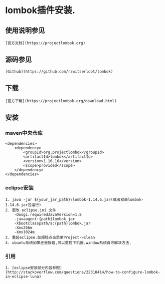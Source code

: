 # lombok插件安装.
## 使用说明参见
	[官方文档](https://projectlombok.org)
## 源码参见
	[Github](https://github.com/rzwitserloot/lombok)
## 下载
	[官方下载](https://projectlombok.org/download.html)
## 安装
### maven中央仓库
	<dependencies>
		<dependency>
			<groupId>org.projectlombok</groupId>
			<artifactId>lombok</artifactId>
			<version>1.16.16</version>
			<scope>provided</scope>
		</dependency>
	</dependencies>
### eclipse安装
	1. java -jar ${your_jar_path}\lombok-1.14.6.jar(或者双击lombok-1.14.6.jar包运行)
	2. 更改 eclipse.ini 文件
		-Dosgi.requiredJavaVersion=1.8
		-javaagent:{path}lombok.jar
		-Xbootclasspath/a:{path}lombok.jar
		-Xms256m
		-Xmx1024m
	3. 重启eclipse.如报错点击菜单Project->clean
	4. ubuntu系统如果还是报错,可以重启下机器.window系统自寻解决方法.
### 引用
	1. [eclipse安装部分内容参照](http://stackoverflow.com/questions/22310414/how-to-configure-lombok-in-eclipse-luna)